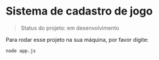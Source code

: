 # Sistema de cadastro de jogo

> Status do projeto: em desenvolvimento

Para rodar esse projeto na sua máquina, por favor digite:

```
node app.js
```
